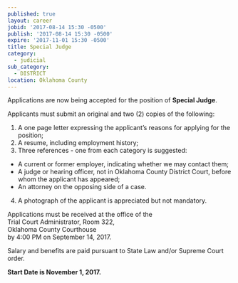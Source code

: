 ```yaml
---
published: true
layout: career
jobid: '2017-08-14 15:30 -0500'
publish: '2017-08-14 15:30 -0500'
expire: '2017-11-01 15:30 -0500'
title: Special Judge
category:
  - judicial
sub_category:
  - DISTRICT
location: Oklahoma County
---
```

Applications are now being accepted for the position of **Special Judge**. 

Applicants must submit an original and two (2) copies of the following:

1. A one page letter expressing the applicant’s reasons for applying for the position;
2. A resume, including employment history;
3. Three references - one from each category is suggested: 
 - A current or former employer, indicating whether we may contact them;
 - A judge or hearing officer, not in Oklahoma County District Court, before whom the applicant has appeared;
 - An attorney on the opposing side of a case.
4. A photograph of the applicant is appreciated but not mandatory. 

Applications must be received at the office of the  
Trial Court Administrator, Room 322,   
Oklahoma County Courthouse  
by 4:00 PM on September 14, 2017.

Salary and benefits are paid pursuant to State Law and/or Supreme Court order.

**Start Date is November 1, 2017.**

